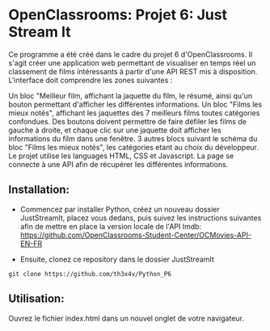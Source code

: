 # OpenClassrooms: Projet 6: Just Stream It
Ce programme a été créé dans le cadre du projet 6 d'OpenClassrooms. Il s'agit créer une application web permettant de visualiser en temps réel un classement de films intéressants à partir d'une API REST mis à disposition.
L'interface doit comprendre les zones suivantes :

Un bloc "Meilleur film, affichant la jaquette du film, le résumé, ainsi qu'un bouton permettant d'afficher les différentes informations.
Un bloc "Films les mieux notés", affichant les jaquettes des 7 meilleurs films toutes catégories confondues. Des boutons doivent permettre de faire défiler les films de gauche à droite, et chaque clic sur une jaquette doit afficher les informations du film dans une fenêtre.
3 autres blocs suivant le schéma du bloc "Films les mieux notés", les catégories etant au choix du développeur.
Le projet utilise les languages HTML, CSS et Javascript. La page se connecte à une API afin de récupérer les différentes informations.
## Installation:
- Commencez par installer Python, créez un nouveau dossier JustStreamIt, placez vous dedans, puis suivez les instructions suivantes afin de mettre en place la version locale de l'API Imdb:
https://github.com/OpenClassrooms-Student-Center/OCMovies-API-EN-FR

- Ensuite, clonez ce repository dans le dossier JustStreamIt
```
git clone https://github.com/th3x4v/Python_P6
```
## Utilisation:
Ouvrez le fichier index.html dans un nouvel onglet de votre navigateur.